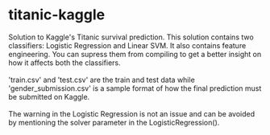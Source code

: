 # titanic-kaggle
Solution to Kaggle's Titanic survival prediction.
This solution contains two classifiers: Logistic Regression and Linear SVM.
It also contains feature engineering. You can supress them from compiling to get a better insight on how it affects both the classifiers.
<br>
<br>
'train.csv' and 'test.csv' are the train and test data while 'gender_submission.csv' is a sample format of how the final prediction must be submitted on Kaggle.
<br>
<br>
The warning in the Logistic Regression is not an issue and can be avoided by mentioning the solver parameter in the LogisticRegression().
